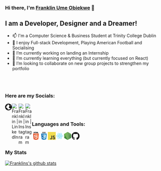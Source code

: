 ### Hi there, I'm [Franklin Ume Obiekwe][website] 👋

## I am a Developer, Designer and a Dreamer!
- 📫 I'm a Computer Science & Business Student at Trinity College Dublin
- 💬 I enjoy Full-stack Development, Playing American Football and Socialising
- 🔭 I’m currently working on landing an Internship
- 🌱 I’m currently learning everything (but currently focused on React)
- 👯 I’m looking to collaborate on new group projects to strengthen my portfolio

<br/>
<br/>

### Here are my Socials:

[<img align="left" alt="Franklin.com" width="22px" src="https://raw.githubusercontent.com/iconic/open-iconic/master/svg/globe.svg" />][website]

[<img align="left" alt="Franklin | LinkedIn" width="22px" src="https://cdn.jsdelivr.net/npm/simple-icons@v3/icons/linkedin.svg" />][linkedin]

[<img align="left" alt="Franklin | Instagram" width="22px" src="https://cdn.jsdelivr.net/npm/simple-icons@v3/icons/instagram.svg" />][instagram]

[<img align="left" alt="Franklin | Instagram" width="22px" src="https://cdn.jsdelivr.net/npm/simple-icons@v3/icons/facebook.svg" />][facebook]

<br/>
<br/>

### Languages and Tools:

[<img align="left" alt="HTML5" width="26px" src="https://raw.githubusercontent.com/github/explore/80688e429a7d4ef2fca1e82350fe8e3517d3494d/topics/html/html.png" />][website]

[<img align="left" alt="CSS3" width="26px" src="https://raw.githubusercontent.com/github/explore/80688e429a7d4ef2fca1e82350fe8e3517d3494d/topics/css/css.png" />][website]

[<img align="left" alt="JavaScript" width="26px" src="https://raw.githubusercontent.com/github/explore/80688e429a7d4ef2fca1e82350fe8e3517d3494d/topics/javascript/javascript.png" />][website]

[<img align="left" alt="React" width="26px" src="https://raw.githubusercontent.com/github/explore/80688e429a7d4ef2fca1e82350fe8e3517d3494d/topics/react/react.png" />][website]

[<img align="left" alt="Node.js" width="26px" src="https://raw.githubusercontent.com/github/explore/80688e429a7d4ef2fca1e82350fe8e3517d3494d/topics/nodejs/nodejs.png" />][website]

[<img align="left" alt="GitHub" width="26px" src="https://raw.githubusercontent.com/github/explore/78df643247d429f6cc873026c0622819ad797942/topics/github/github.png" />][website]

<br/>
<br/>

### My Stats
[![Franklins's github stats](https://github-readme-stats.vercel.app/api?username=FranklinUmeObi)](https://github.com/anuraghazra/github-readme-stats)


<!--Links-->
[website]: https://franklinumeobi.com/
[linkedIn]: https://www.linkedin.com/in/franklinumeobi/
[instagram]: https://www.instagram.com/franklinumeobi/?hl=en
[facebook]: https://www.facebook.com/franklinumeobi99


<!--
**FranklinUmeObi/FranklinUmeObi** is a ✨ _special_ ✨ repository because its `README.md` (this file) appears on your GitHub profile.

Here are some ideas to get you started:

- 🔭 I’m currently working on ...
- 🌱 I’m currently learning ...
- 👯 I’m looking to collaborate on ...
- 🤔 I’m looking for help with ...
- 💬 Ask me about ...
- 📫 How to reach me: ...
- 😄 Pronouns: ...
- ⚡ Fun fact: ...
-->
